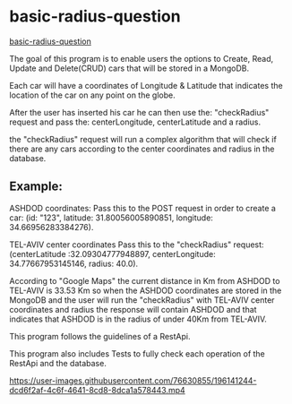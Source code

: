 # basic-radius-question

<a href="https://basic-question.herokuapp.com/swagger-ui.html/">basic-radius-question</a>

The goal of this program is to enable users the options to Create, Read, Update and Delete(CRUD) cars that will be stored in a MongoDB.

Each car will have a coordinates of Longitude & Latitude that indicates the location of the car on any point on the globe.

After the user has inserted his car he can then use the: "checkRadius" request and pass the: centerLongitude, centerLatitude and a radius.

the "checkRadius" request will run a complex algorithm that will check if there are any cars according to the center coordinates and radius in the database.

## Example:
ASHDOD coordinates:
Pass this to the POST request in order to create a car: (id: "123", latitude: 31.80056005890851, longitude: 34.66956283384276).

TEL-AVIV center coordinates
Pass this to the "checkRadius" request: (centerLatitude :32.09304777948897, centerLongitude: 34.77667953145146, radius: 40.0).

According to "Google Maps" the current distance in Km from ASHDOD to TEL-AVIV is 33.53 Km so when the ASHDOD coordinates are stored in the MongoDB and the user will run
the "checkRadius" with TEL-AVIV center coordinates and radius the response will contain ASHDOD and that indicates that ASHDOD is in the radius of 
under 40Km from TEL-AVIV.

This program follows the guidelines of a RestApi.

This program also includes Tests to fully check each operation of the RestApi and the database.

https://user-images.githubusercontent.com/76630855/196141244-dcd6f2af-4c6f-4641-8cd8-8dca1a578443.mp4
